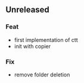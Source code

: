 ## Unreleased

### Feat

- first implementation of ctt
- init with copier

### Fix

- remove folder deletion
